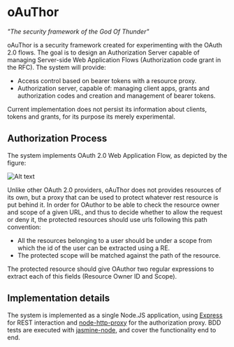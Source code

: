 oAuThor
=======
*"The security framework of the God Of Thunder"*

oAuThor is a security framework created for experimenting with the OAuth 2.0 flows. The goal is to design an 
Authorization Server capable of managing Server-side Web Application Flows (Authorization code grant in the RFC). The
system will provide:

* Access control based on bearer tokens with a resource proxy.
* Authorization server, capable of: managing client apps, grants and authorization codes and creation and management of bearer tokens.

Current implementation does not persist its information about clients, tokens and grants, for its purpose its merely
experimental.

Authorization Process
---------------------
The system implements OAuth 2.0 Web Application Flow, as depicted by the figure:

![Alt text](https://raw.github.com/dmoranj/oAuThor/master/img/oAuth2%20Flow.png "Authorization Overview")

Unlike other OAuth 2.0 providers, oAuThor does not provides resources of its own, but a proxy that can be used to
protect whatever rest resource is put behind it. In order for OAuthor to be able to check the resource owner and scope 
of a given URL, and thus to decide whether to allow the request or deny it, the protected resources should use
urls following this path convention:

* All the resources belonging to a user should be under a scope from which the id of the user can be extracted using a RE.
* The protected scope will be matched against the path of the resource.

The protected resource should give OAuthor two regular expressions to extract each of this fields (Resource Owner ID and 
Scope).

Implementation details
----------------------
The system is implemented as a single Node.JS application, using [Express](http://expressjs.com/) for REST 
interaction and [node-http-proxy](https://github.com/nodejitsu/node-http-proxy) for the authorization proxy. BDD tests
are executed with [jasmine-node](https://github.com/mhevery/jasmine-node), and cover the functionality end to end.
